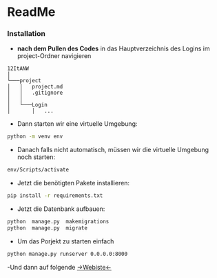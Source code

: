 # ReadMe

### Installation
- **nach dem Pullen des Codes** in das Hauptverzeichnis des Logins im project-Ordner navigieren
```
12ItANW   
│
└───project
│   │   project.md
│   │   .gitignore
│   │
│   └───Login
│       │   ...
```

- Dann starten wir eine virtuelle Umgebung:
```sh
python -m venv env
```

- Danach falls nicht automatisch, müssen wir die virtuelle Umgebung noch starten:
```sh
env/Scripts/activate
```

- Jetzt die benötigten Pakete installieren:
```sh
pip install -r requirements.txt
```

- Jetzt die Datenbank aufbauen:
```sh
python  manage.py  makemigrations
python  manage.py  migrate
```

- Um das Porjekt zu starten einfach
```sh
python manage.py runserver 0.0.0.0:8000
```
-Und dann auf folgende <a href="http://127.0.0.1:8000/login" target="_blank">->Webiste<-</a>